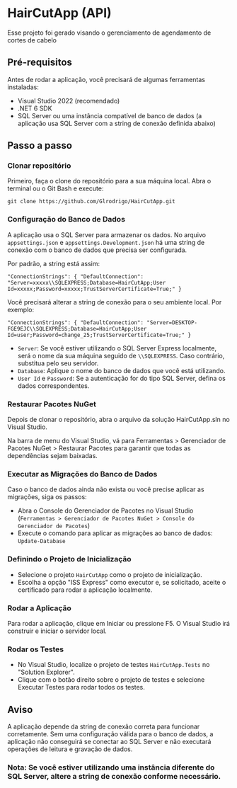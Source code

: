 # HairCutApp (API)
Esse projeto foi gerado visando o gerenciamento de agendamento de cortes de cabelo

## Pré-requisitos
Antes de rodar a aplicação, você precisará de algumas ferramentas instaladas:

- Visual Studio 2022 (recomendado)
- .NET 6 SDK
- SQL Server ou uma instância compatível de banco de dados (a aplicação usa SQL Server com a string de conexão definida abaixo)

## Passo a passo
### Clonar repositório
Primeiro, faça o clone do repositório para a sua máquina local. Abra o terminal ou o Git Bash e execute:

`git clone https://github.com/Glrodrigo/HairCutApp.git`

### Configuração do Banco de Dados
A aplicação usa o SQL Server para armazenar os dados. No arquivo `appsettings.json` e `appsettings.Development.json` há uma string de conexão com o banco de dados que precisa ser configurada.

Por padrão, a string está assim:

`"ConnectionStrings": {
  "DefaultConnection": "Server=xxxxx\\SQLEXPRESS;Database=HairCutApp;User Id=xxxxx;Password=xxxxx;TrustServerCertificate=True;"
}`

Você precisará alterar a string de conexão para o seu ambiente local. Por exemplo:

`"ConnectionStrings": {
  "DefaultConnection": "Server=DESKTOP-FGE9EJC\\SQLEXPRESS;Database=HairCutApp;User Id=user;Password=change_25;TrustServerCertificate=True;"
}`

- `Server`: Se você estiver utilizando o SQL Server Express localmente, será o nome da sua máquina seguido de `\\SQLEXPRESS`. Caso contrário, substitua pelo seu servidor.
- `Database`: Aplique o nome do banco de dados que você está utilizando.
- `User Id` e `Password`: Se a autenticação for do tipo SQL Server, defina os dados correspondentes.

### Restaurar Pacotes NuGet
Depois de clonar o repositório, abra o arquivo da solução HairCutApp.sln no Visual Studio.

Na barra de menu do Visual Studio, vá para Ferramentas > Gerenciador de Pacotes NuGet > Restaurar Pacotes para garantir que todas as dependências sejam baixadas.

### Executar as Migrações do Banco de Dados
Caso o banco de dados ainda não exista ou você precise aplicar as migrações, siga os passos:

- Abra o Console do Gerenciador de Pacotes no Visual Studio (`Ferramentas > Gerenciador de Pacotes NuGet > Console do Gerenciador de Pacotes`)
- Execute o comando para aplicar as migrações ao banco de dados: `Update-Database`

### Definindo o Projeto de Inicialização
- Selecione o projeto `HairCutApp` como o projeto de inicialização.
- Escolha a opção "ISS Express" como executor e, se solicitado, aceite o certificado para rodar a aplicação localmente.

### Rodar a Aplicação
Para rodar a aplicação, clique em Iniciar ou pressione F5. O Visual Studio irá construir e iniciar o servidor local.

### Rodar os Testes
- No Visual Studio, localize o projeto de testes `HairCutApp.Tests` no "Solution Explorer".
- Clique com o botão direito sobre o projeto de testes e selecione Executar Testes para rodar todos os testes.

## Aviso
A aplicação depende da string de conexão correta para funcionar corretamente. Sem uma configuração válida para o banco de dados, a aplicação não conseguirá se conectar ao SQL Server e não executará operações de leitura e gravação de dados.

### Nota: Se você estiver utilizando uma instância diferente do SQL Server, altere a string de conexão conforme necessário.

